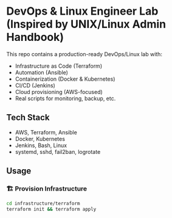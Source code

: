 # DevOps & Linux Engineer Lab (Inspired by UNIX/Linux Admin Handbook)

This repo contains a production-ready DevOps/Linux lab with:
- Infrastructure as Code (Terraform)
- Automation (Ansible)
- Containerization (Docker & Kubernetes)
- CI/CD (Jenkins)
- Cloud provisioning (AWS-focused)
- Real scripts for monitoring, backup, etc.

## Tech Stack

- AWS, Terraform, Ansible
- Docker, Kubernetes
- Jenkins, Bash, Linux
- systemd, sshd, fail2ban, logrotate

## Usage

### 🏗️ Provision Infrastructure
```bash
cd infrastructure/terraform
terraform init && terraform apply
